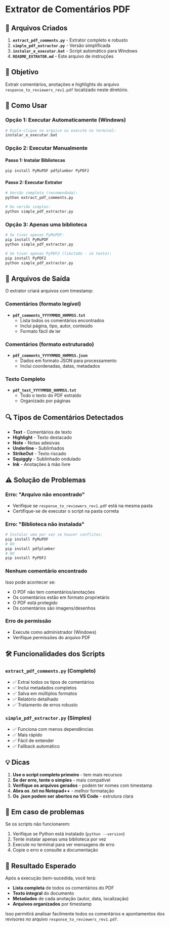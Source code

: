 # Extrator de Comentários PDF

## 📁 Arquivos Criados

1. **`extract_pdf_comments.py`** - Extrator completo e robusto
2. **`simple_pdf_extractor.py`** - Versão simplificada 
3. **`instalar_e_executar.bat`** - Script automático para Windows
4. **`README_EXTRATOR.md`** - Este arquivo de instruções

## 🎯 Objetivo

Extrair comentários, anotações e highlights do arquivo `response_to_reviewers_rev1.pdf` localizado neste diretório.

## 🚀 Como Usar

### Opção 1: Executar Automaticamente (Windows)
```bash
# Duplo-clique no arquivo ou execute no terminal:
instalar_e_executar.bat
```

### Opção 2: Executar Manualmente

#### Passo 1: Instalar Bibliotecas
```bash
pip install PyMuPDF pdfplumber PyPDF2
```

#### Passo 2: Executar Extrator
```bash
# Versão completa (recomendada):
python extract_pdf_comments.py

# Ou versão simples:
python simple_pdf_extractor.py
```

### Opção 3: Apenas uma biblioteca
```bash
# Se tiver apenas PyMuPDF:
pip install PyMuPDF
python simple_pdf_extractor.py

# Se tiver apenas PyPDF2 (limitado - só texto):
pip install PyPDF2
python simple_pdf_extractor.py
```

## 📄 Arquivos de Saída

O extrator criará arquivos com timestamp:

### Comentários (formato legível)
- **`pdf_comments_YYYYMMDD_HHMMSS.txt`**
  - Lista todos os comentários encontrados
  - Inclui página, tipo, autor, conteúdo
  - Formato fácil de ler

### Comentários (formato estruturado)
- **`pdf_comments_YYYYMMDD_HHMMSS.json`**
  - Dados em formato JSON para processamento
  - Inclui coordenadas, datas, metadados

### Texto Completo
- **`pdf_text_YYYYMMDD_HHMMSS.txt`**
  - Todo o texto do PDF extraído
  - Organizado por páginas

## 🔍 Tipos de Comentários Detectados

- **Text** - Comentários de texto
- **Highlight** - Texto destacado
- **Note** - Notas adesivas
- **Underline** - Sublinhados
- **StrikeOut** - Texto riscado
- **Squiggly** - Sublinhado ondulado
- **Ink** - Anotações à mão livre

## ⚠️ Solução de Problemas

### Erro: "Arquivo não encontrado"
- Verifique se `response_to_reviewers_rev1.pdf` está na mesma pasta
- Certifique-se de executar o script na pasta correta

### Erro: "Biblioteca não instalada"
```bash
# Instalar uma por vez se houver conflitos:
pip install PyMuPDF
# OU
pip install pdfplumber
# OU  
pip install PyPDF2
```

### Nenhum comentário encontrado
Isso pode acontecer se:
- O PDF não tem comentários/anotações
- Os comentários estão em formato proprietário
- O PDF está protegido
- Os comentários são imagens/desenhos

### Erro de permissão
- Execute como administrador (Windows)
- Verifique permissões do arquivo PDF

## 🛠️ Funcionalidades dos Scripts

### `extract_pdf_comments.py` (Completo)
- ✅ Extrai todos os tipos de comentários
- ✅ Inclui metadados completos
- ✅ Salva em múltiplos formatos
- ✅ Relatório detalhado
- ✅ Tratamento de erros robusto

### `simple_pdf_extractor.py` (Simples)
- ✅ Funciona com menos dependências
- ✅ Mais rápido
- ✅ Fácil de entender
- ✅ Fallback automático

## 💡 Dicas

1. **Use o script completo primeiro** - tem mais recursos
2. **Se der erro, tente o simples** - mais compatível
3. **Verifique os arquivos gerados** - podem ter nomes com timestamp
4. **Abra os .txt no Notepad++** - melhor formatação
5. **Os .json podem ser abertos no VS Code** - estrutura clara

## 📧 Em caso de problemas

Se os scripts não funcionarem:
1. Verifique se Python está instalado (`python --version`)
2. Tente instalar apenas uma biblioteca por vez
3. Execute no terminal para ver mensagens de erro
4. Copie o erro e consulte a documentação

## 🎯 Resultado Esperado

Após a execução bem-sucedida, você terá:
- **Lista completa** de todos os comentários do PDF
- **Texto integral** do documento  
- **Metadados** de cada anotação (autor, data, localização)
- **Arquivos organizados** por timestamp

Isso permitirá analisar facilmente todos os comentários e apontamentos dos revisores no arquivo `response_to_reviewers_rev1.pdf`.
